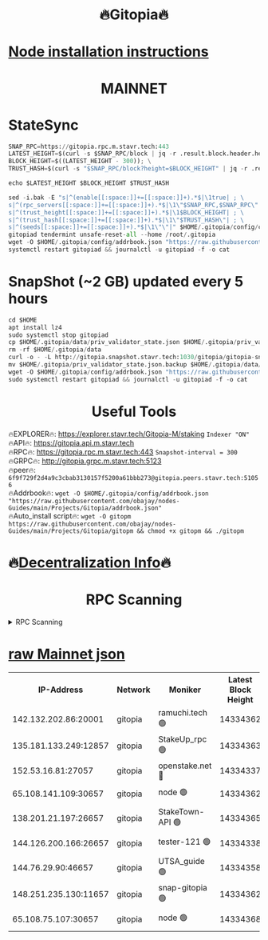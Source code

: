 <h1 align="center"> 🔥Gitopia🔥</h1>

[Node installation instructions](https://github.com/obajay/nodes-Guides/tree/main/Projects/Gitopia)
=

<h1 align="center"> MAINNET</h1>

# StateSync
```python
SNAP_RPC=https://gitopia.rpc.m.stavr.tech:443
LATEST_HEIGHT=$(curl -s $SNAP_RPC/block | jq -r .result.block.header.height); \
BLOCK_HEIGHT=$((LATEST_HEIGHT - 300)); \
TRUST_HASH=$(curl -s "$SNAP_RPC/block?height=$BLOCK_HEIGHT" | jq -r .result.block_id.hash)

echo $LATEST_HEIGHT $BLOCK_HEIGHT $TRUST_HASH

sed -i.bak -E "s|^(enable[[:space:]]+=[[:space:]]+).*$|\1true| ; \
s|^(rpc_servers[[:space:]]+=[[:space:]]+).*$|\1\"$SNAP_RPC,$SNAP_RPC\"| ; \
s|^(trust_height[[:space:]]+=[[:space:]]+).*$|\1$BLOCK_HEIGHT| ; \
s|^(trust_hash[[:space:]]+=[[:space:]]+).*$|\1\"$TRUST_HASH\"| ; \
s|^(seeds[[:space:]]+=[[:space:]]+).*$|\1\"\"|" $HOME/.gitopia/config/config.toml
gitopiad tendermint unsafe-reset-all --home /root/.gitopia
wget -O $HOME/.gitopia/config/addrbook.json "https://raw.githubusercontent.com/obajay/nodes-Guides/main/Projects/Gitopia/addrbook.json"
systemctl restart gitopiad && journalctl -u gitopiad -f -o cat
```
# SnapShot (~2 GB) updated every 5 hours
```python
cd $HOME
apt install lz4
sudo systemctl stop gitopiad
cp $HOME/.gitopia/data/priv_validator_state.json $HOME/.gitopia/priv_validator_state.json.backup
rm -rf $HOME/.gitopia/data
curl -o - -L http://gitopia.snapshot.stavr.tech:1030/gitopia/gitopia-snap.tar.lz4 | lz4 -c -d - | tar -x -C $HOME/.gitopia --strip-components 2
mv $HOME/.gitopia/priv_validator_state.json.backup $HOME/.gitopia/data/priv_validator_state.json
wget -O $HOME/.gitopia/config/addrbook.json "https://raw.githubusercontent.com/obajay/nodes-Guides/main/Projects/Gitopia/addrbook.json"
sudo systemctl restart gitopiad && journalctl -u gitopiad -f -o cat
```
 <h1 align="center"> Useful Tools</h1>

🔥EXPLORER🔥:      https://explorer.stavr.tech/Gitopia-M/staking  `Indexer "ON"` \
🔥API🔥: 			 		 https://gitopia.api.m.stavr.tech \
🔥RPC🔥:           https://gitopia.rpc.m.stavr.tech:443              `Snapshot-interval = 300` \
🔥GRPC🔥:          http://gitopia.grpc.m.stavr.tech:5123 \
🔥peer🔥:					 `6f9f729f2d4a9c3cbab3130157f5200a61bbb273@gitopia.peers.stavr.tech:51056` \
🔥Addrbook🔥:    ```wget -O $HOME/.gitopia/config/addrbook.json "https://raw.githubusercontent.com/obajay/nodes-Guides/main/Projects/Gitopia/addrbook.json"``` \
🔥Auto_install script🔥: ```wget -O gitopm https://raw.githubusercontent.com/obajay/nodes-Guides/main/Projects/Gitopia/gitopm && chmod +x gitopm && ./gitopm```

🔥[Decentralization Info](https://github.com/obajay/StateSync-snapshots/tree/main/Projects/Gitopia/Decentralization)🔥
=

<h1 align="center"> RPC Scanning</h1>

<details>
<summary>RPC Scanning</summary>

<h2 align="center"> We scan nodes in real time every 4 hours. And we provide the final result of RPC endpoints.
We cannot influence the operation of these nodes in any way. </h2>


```python
If Voting Power is higher than 0 --> then the Node is a validator of the network and may be subject to attack and be a potential threat to the chain.
```
```python
We marked such validators with a red symbol
```

</details>

[raw Mainnet json](https://rpc-check.gitopm.stavr.tech/gitopm/rpc-gitopm-result.json)
=

<table><tr><th>IP-Address</th><th>Network</th><th>Moniker</th><th>Latest Block Height</th><th>Earliest Block Height</th><th>Catching Up</th><th>Tx Index</th><th>Voting Power</th><th>Scan Time</th></tr><tr><td>142.132.202.86:20001</td><td>gitopia</td><td>ramuchi.tech 🟢</td><td>14334362</td><td>6548337</td><td>False</td><td>on</td><td>0</td><td>2024-02-24T16:26:01.766120205UTC</td></tr><tr><td>135.181.133.249:12857</td><td>gitopia</td><td>StakeUp_rpc 🟢</td><td>14334363</td><td>8010001</td><td>False</td><td>on</td><td>0</td><td>2024-02-24T16:26:02.117451460UTC</td></tr><tr><td>152.53.16.81:27057</td><td>gitopia</td><td>openstake.net 🔴</td><td>14334337</td><td>10455001</td><td>False</td><td>off</td><td>50648</td><td>2024-02-24T16:25:20.703422772UTC</td></tr><tr><td>65.108.141.109:30657</td><td>gitopia</td><td>node 🟢</td><td>14334362</td><td>12299845</td><td>False</td><td>on</td><td>0</td><td>2024-02-24T16:26:01.198747767UTC</td></tr><tr><td>138.201.21.197:26657</td><td>gitopia</td><td>StakeTown-API 🟢</td><td>14334365</td><td>12733501</td><td>False</td><td>on</td><td>0</td><td>2024-02-24T16:26:06.591478533UTC</td></tr><tr><td>144.126.200.166:26657</td><td>gitopia</td><td>tester-121 🟢</td><td>14334338</td><td>12832814</td><td>False</td><td>off</td><td>0</td><td>2024-02-24T16:25:23.086534754UTC</td></tr><tr><td>144.76.29.90:46657</td><td>gitopia</td><td>UTSA_guide 🟢</td><td>14334358</td><td>13035301</td><td>False</td><td>on</td><td>0</td><td>2024-02-24T16:25:54.648878718UTC</td></tr><tr><td>148.251.235.130:11657</td><td>gitopia</td><td>snap-gitopia 🟢</td><td>14334362</td><td>14079001</td><td>False</td><td>on</td><td>0</td><td>2024-02-24T16:26:01.496187357UTC</td></tr><tr><td>65.108.75.107:30657</td><td>gitopia</td><td>node 🟢</td><td>14334368</td><td>14269230</td><td>False</td><td>on</td><td>0</td><td>2024-02-24T16:26:11.018289886UTC</td></tr></table>
